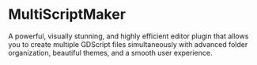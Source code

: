 # MultiScriptMaker
A powerful, visually stunning, and highly efficient editor plugin that allows you to create multiple GDScript files simultaneously with advanced folder organization, beautiful themes, and a smooth user experience.
